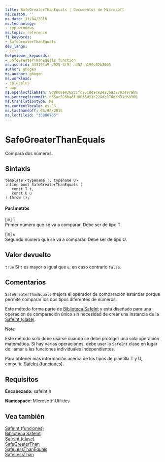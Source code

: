 ```yaml
---
title: SafeGreaterThanEquals | Documentos de Microsoft
ms.custom: ''
ms.date: 11/04/2016
ms.technology:
- cpp-windows
ms.topic: reference
f1_keywords:
- SafeGreaterThanEquals
dev_langs:
- C++
helpviewer_keywords:
- SafeGreaterThanEquals function
ms.assetid: 43312fa9-d925-4f9f-a352-a190c02b3005
author: ghogen
ms.author: ghogen
ms.workload:
- cplusplus
- uwp
ms.openlocfilehash: 8c8b08e9262c1fc251de9ce2e23ba37783e97ab9
ms.sourcegitcommit: d55ac596ba8f908f5d91d228dc070dad31cb8360
ms.translationtype: MT
ms.contentlocale: es-ES
ms.lasthandoff: 05/08/2018
ms.locfileid: "33888765"
---
```

# <a name="safegreaterthanequals"></a>SafeGreaterThanEquals
Compara dos números.  
  
## <a name="syntax"></a>Sintaxis  
  
```  
template <typename T, typename U>  
inline bool SafeGreaterThanEquals (  
   const T t,  
   const U u  
) throw ();  
```  
  
#### <a name="parameters"></a>Parámetros  
 [in] `t`  
 Primer número que se va a comparar. Debe ser de tipo T.  
  
 [in] `u`  
 Segundo número que se va a comparar. Debe ser de tipo U.  
  
## <a name="return-value"></a>Valor devuelto  
 `true` Si `t` es mayor o igual que `u`; en caso contrario `false`.  
  
## <a name="remarks"></a>Comentarios  
 `SafeGreaterThanEquals` mejora el operador de comparación estándar porque permite comparar los dos tipos diferentes de números.  
  
 Este método forma parte de [Biblioteca SafeInt](../windows/safeint-library.md) y está diseñado para una operación de comparación único sin necesidad de crear una instancia de la [SafeInt (clase)](../windows/safeint-class.md).  
  
> [!NOTE]
>  Este método solo debe usarse cuando se debe proteger una sola operación matemática. Si hay varias operaciones, debe usar la `SafeInt` clase en lugar de llamar a las funciones individuales independientes.  
  
 Para obtener más información acerca de los tipos de plantilla T y U, consulte [SafeInt (funciones)](../windows/safeint-functions.md).  
  
## <a name="requirements"></a>Requisitos  
 **Encabezado:** safeint.h  
  
 **Namespace:** Microsoft::Utilities  
  
## <a name="see-also"></a>Vea también  
 [SafeInt (funciones)](../windows/safeint-functions.md)   
 [Biblioteca SafeInt](../windows/safeint-library.md)   
 [SafeInt (clase)](../windows/safeint-class.md)   
 [SafeGreaterThan](../windows/safegreaterthan.md)   
 [SafeLessThanEquals](../windows/safelessthanequals.md)   
 [SafeLessThan](../windows/safelessthan.md)